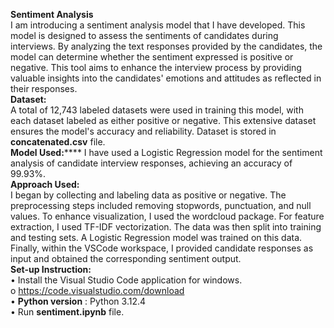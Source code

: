 **Sentiment Analysis**<br>
I am introducing a sentiment analysis model that I have developed. This model is designed to assess the sentiments of candidates during interviews. By analyzing the text responses provided by the candidates, the model can determine whether the sentiment expressed is positive or negative.  This tool aims to enhance the interview process by providing valuable insights into the candidates' emotions and attitudes as reflected in their responses.<br>
**Dataset:** <br> A total of 12,743 labeled datasets were used in training this model, with each dataset labeled as either positive or negative. This extensive dataset ensures the model's accuracy and reliability. Dataset is stored in **concatenated.csv** file.<br>
**Model Used:****** I have used a Logistic Regression model for the sentiment analysis of candidate interview responses, achieving an accuracy of 99.93%.<br>
**Approach Used:**<br> I began by collecting and labeling data as positive or negative. The preprocessing steps included removing stopwords, punctuation, and null values. To enhance visualization, I used the wordcloud package. For feature extraction, I used TF-IDF vectorization. The data was then split into training and testing sets. A Logistic Regression model was trained on this data. Finally, within the VSCode workspace, I provided candidate responses as input and obtained the corresponding sentiment output.<br>
**Set-up Instruction:**<br>
•	Install the Visual Studio Code application for windows.<br>
      o	https://code.visualstudio.com/download<br>
•	**Python version** : Python 3.12.4<br>
•	Run **sentiment.ipynb** file.<br>
